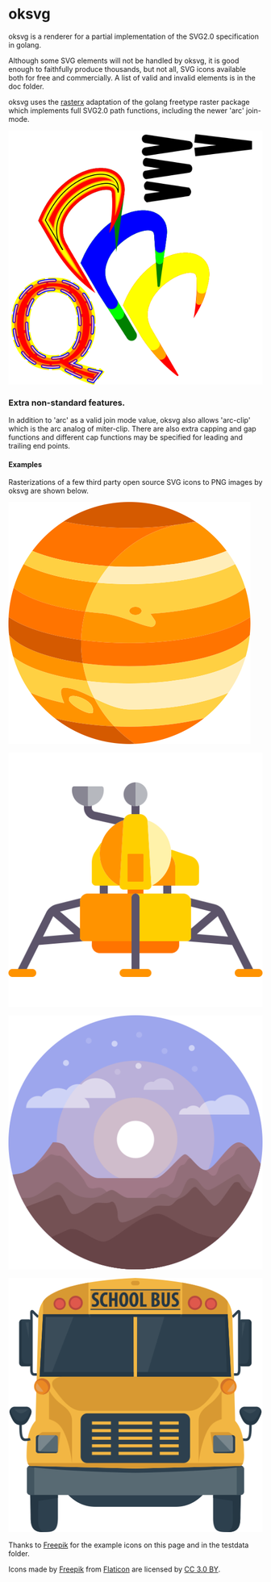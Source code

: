 # oksvg
oksvg is a renderer for a partial implementation of the SVG2.0 specification in golang.

Although some SVG elements will not be handled by oksvg, it is good enough to faithfully produce thousands, but not all, SVG icons available both for free and commercially. A list of valid and invalid elements is in the doc folder.

oksvg uses the [rasterx](https://github.com/srwiley/rasterx) adaptation of the golang freetype raster package which implements full SVG2.0 path functions, including the newer 'arc' join-mode.

![arcs and caps](doc/TestShapes.png)

### Extra non-standard features.

In addition to 'arc' as a valid join mode value, oksvg also allows 'arc-clip' which is the arc analog of miter-clip. There are also extra capping and gap functions and different cap functions may be specified for leading and trailing end points.

#### Examples

Rasterizations of a few third party open source SVG icons to PNG images by oksvg are shown below.

![Jupiter](doc/jupiter.png)

![lander](doc/lander.png)

![mountains](doc/mountains.png)

![bus](doc/school-bus.png)

Thanks to [Freepik](http://www.freepik.com) for the example icons on this page and in the testdata folder.

Icons made by [Freepik](http://www.freepik.com) from [Flaticon](https://www.flaticon.com/) are licensed by [CC 3.0 BY](http://creativecommons.org/licenses/by/3.0/).
